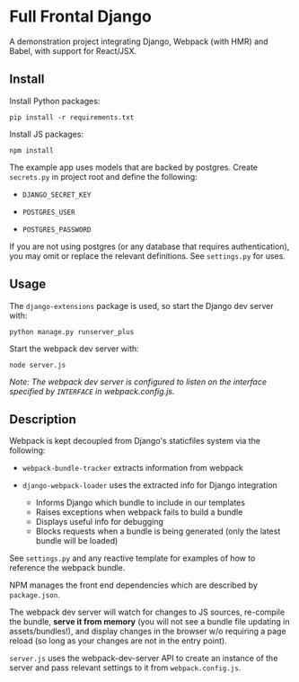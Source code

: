 # Full Frontal Django

A demonstration project integrating Django, Webpack (with HMR) and Babel, with support for React/JSX.

## Install

Install Python packages:

```
pip install -r requirements.txt
```

Install JS packages:

```
npm install
```

The example app uses models that are backed by postgres. Create `secrets.py` in project root 
and define the following:

* `DJANGO_SECRET_KEY`

* `POSTGRES_USER`

* `POSTGRES_PASSWORD`

If you are not using postgres (or any database that requires authentication), you may omit or replace
the relevant definitions. See `settings.py` for uses.

## Usage

The `django-extensions` package is used, so start the Django dev server with:
 
 ```
 python manage.py runserver_plus
 ```
 
 Start the webpack dev server with:
 
 ```
 node server.js
 ```
 
 _Note: The webpack dev server is configured to listen on the interface specified by `INTERFACE` in 
 webpack.config.js._
 
## Description

Webpack is kept decoupled from Django's staticfiles system via the following:

* `webpack-bundle-tracker` extracts information from webpack

* `django-webpack-loader` uses the extracted info for Django integration
    * Informs Django which bundle to include in our templates
    * Raises exceptions when webpack fails to build a bundle
    * Displays useful info for debugging
    * Blocks requests when a bundle is being generated (only the latest bundle will be loaded)
    
See `settings.py` and any reactive template for examples of how to reference the webpack bundle.

NPM manages the front end dependencies which are described by `package.json`.

The webpack dev server will watch for changes to JS sources, re-compile the bundle, __serve it 
from memory__ (you will not see a bundle file updating in assets/bundles!), and display changes
in the browser w/o requiring a page reload (so long as your changes are not in the entry point).

`server.js` uses the webpack-dev-server API to create an instance of the server and pass relevant 
settings to it from `webpack.config.js`.